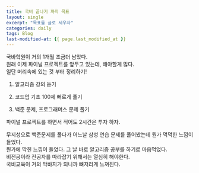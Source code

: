 ```yaml
---
title: 국비 끝나기 까지 목표
layout: single
excerpt: "목표를 글로 세우자"
categories: daily
tags: Blog
last-modified-at: {{ page.last_modified_at }}
---
```


국바학원이 거의 1개월 조금더 남았다.  
원래 이제 파이널 프로젝트를 앞두고 있는데, 해야할게 많다.  
일단 머리속에 있는 것 부터 정리하기!

1. 알고리즘 강의 듣기

2. 코드업 기초 100제 뻐르게 풀기

3. 백준 문제, 프로그래머스 문제 풀기

파이널 프로젝트를 하면서 적어도 2시간은 투자 하자.  
  
  
무지성으로 백준문제를 풀다가 어느날 삼성 연습 문제를 풀어봤는데 뭔가 먹먹한 느낌이 들었다.  
뭔가에 막힌 느낌이 들었다. 그 날 바로 알고리즘 공부를 하기로 마음먹었다.  
비전공이라 전공자를 따라잡기 위해서는 열심히 해야한다.  
국비교육이 거의 막바지가 되니까 뼈저리게 느껴진다.  
